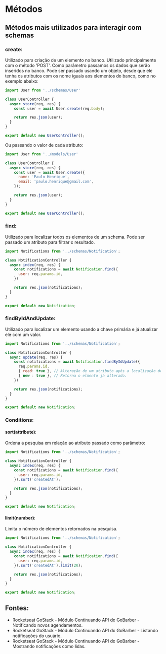 # Métodos 
## Métodos mais utilizados para interagir com schemas

### create:
Utilizado para criação de um elemento no banco. Utilizado principalmente com o método 'POST'.
Como parâmetro passamos os dados que serão inseridos no banco. 
Pode ser passado usando um objeto, desde que ele tenha os atributos com os nome iguais aos elementos do banco, como no exemplo abaixo:
```javascript
import User from '../schemas/User'

class UserController {
  async store(req, res) {
    const user = await User.create(req.body);

    return res.json(user);
  }
}

export default new UserController();
```

Ou passando o valor de cada atributo: 
```javascript
import User from '../models/User'

class UserController {
  async store(req, res) {
    const user = await User.create({
      name: 'Paulo Henrique',
      email: 'paulo.henrique@gmail.com',
    });

    return res.json(user);
  }
}

export default new UserController();
```

### find:
Utilizado para localizar todos os elementos de um schema. Pode ser passado um atributo para filtrar o resultado. 
```javascript
import Notifications from '../schemas/Notification';

class NotificationController {
  async index(req, res) {
    const notifications = await Notification.find({
      user: req.params.id, 
    })

    return res.json(notifications);
  }
}

export default new Notification;
```

### findByIdAndUpdate:
Utilizado para localizar um elemento usando a chave primária e já atualizar ele com um valor.
```javascript
import Notifications from '../schemas/Notification';

class NotificationController {
  async update(req, res) {
    const notifications = await Notification.findByIdUpdate({
      req.params.id, 
      { read: true }, // Alteração de um atributo após a localização do elemento.
      { new : true }, // Retorna o elmento já alterado. 
    })

    return res.json(notifications);
  }
}

export default new Notification;
```

### Conditions:
#### sort(attribute):
Ordena a pesquisa em relação ao atributo passado como parâmetro:
```javascript
import Notifications from '../schemas/Notification';

class NotificationController {
  async index(req, res) {
    const notifications = await Notification.find({
      user: req.params.id, 
    }).sort('createdAt');

    return res.json(notifications);
  }
}

export default new Notification;
```

#### limit(number):
Limita o número de elementos retornados na pesquisa. 
```javascript
import Notifications from '../schemas/Notification';

class NotificationController {
  async index(req, res) {
    const notifications = await Notification.find({
      user: req.params.id, 
    }).sort('createdAt').limit(20);

    return res.json(notifications);
  }
}

export default new Notification;
```

## Fontes: 
- Rocketseat GoStack - Módulo Continuando API do GoBarber - Notificando novos agendamentos. 
- Rocketseat GoStack - Módulo Continuando API do GoBarber - Listando notificações do usuário. 
- Rocketseat GoStack - Módulo Continuando API do GoBarber - Mostrando notificações como lidas. 
